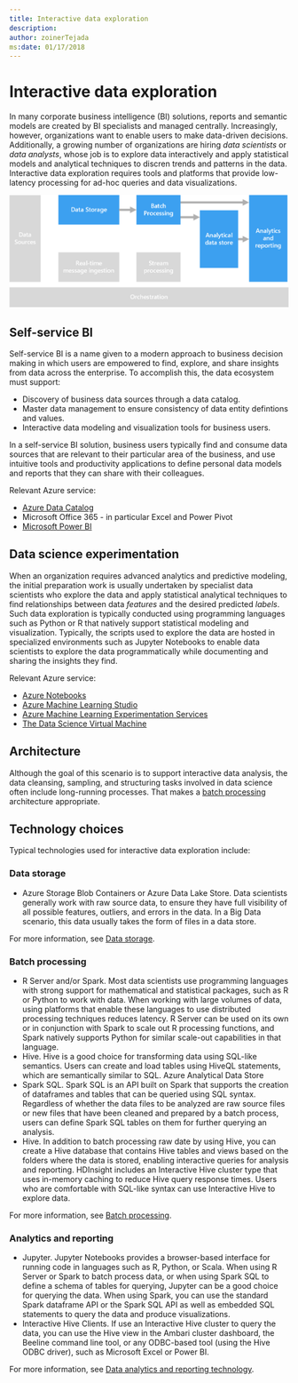 ```yaml
---
title: Interactive data exploration
description: 
author: zoinerTejada
ms:date: 01/17/2018
---
```


# Interactive data exploration

In many corporate business intelligence (BI) solutions, reports and semantic models are created by BI specialists and managed centrally. Increasingly, however, organizations want to enable users to make data-driven decisions. Additionally, a growing number of organizations are hiring *data scientists* or *data analysts*, whose job is to explore data interactively and apply statistical models and analytical techniques to discren trends and patterns in the data. Interactive data exploration requires tools and platforms that provide low-latency processing for ad-hoc queries and data visualizations.

![](./images/data-exploration.png)

## Self-service BI

Self-service BI is a name given to a modern approach to business decision making in which users are empowered to find, explore, and share insights from data across the enterprise. To accomplish this, the data ecosystem must support:
* Discovery of business data sources through a data catalog.
* Master data management to ensure consistency of data entity defintions and values.
* Interactive data modeling and visualization tools for business users.

In a self-service BI solution, business users typically find and consume data sources that are relevant to their particular area of the business, and use intuitive tools and productivity applications to define personal data models and reports that they can share with their colleagues.

Relevant Azure service:
- [Azure Data Catalog](/azure/data-catalog/data-catalog-what-is-data-catalog)
- Microsoft Office 365 - in particular Excel and Power Pivot
- [Microsoft Power BI](https://powerbi.microsoft.com/)

## Data science experimentation
When an organization requires advanced analytics and predictive modeling, the initial preparation work is usually undertaken by specialist data scientists who explore the data and apply statistical analytical techniques to find relationships between data *features* and the desired predicted *labels*. Such data exploration is typically conducted using programming languages such as Python or R that natively support statistical modeling and visualization. Typically, the scripts used to explore the data are hosted in specialized environments such as Jupyter Notebooks to enable data scientists to explore the data programmatically while documenting and sharing the insights they find.

Relevant Azure service:  
- [Azure Notebooks](https://notebooks.azure.com/)
- [Azure Machine Learning Studio](/azure/machine-learning/studio/what-is-ml-studio)
- [Azure Machine Learning Experimentation Services](/azure/machine-learning/preview/experimentation-service-configuration)
- [The Data Science Virtual Machine](/azure/machine-learning/data-science-virtual-machine/overview)

## Architecture

Although the goal of this scenario is to support interactive data analysis, the data cleansing, sampling, and structuring tasks involved in data science often include long-running processes. That makes a [batch processing](./batch-processing.md) architecture appropriate.

## Technology choices

Typical technologies used for interactive data exploration include:

### Data storage

- Azure Storage Blob Containers or Azure Data Lake Store. Data scientists generally work with raw source data, to ensure they have full visibility of all possible features, outliers, and errors in the data. In a Big Data scenario, this data usually takes the form of files in a data store.

For more information, see [Data storage](../technology-choices/data-storage.md).

### Batch processing

- R Server and/or Spark. Most data scientists use programming languages with strong support for mathematical and statistical packages, such as R or Python to work with data. When working with large volumes of data, using platforms that enable these languages to use distributed processing techniques reduces latency. R Server can be used on its own or in conjunction with Spark to scale out R processing functions, and Spark natively supports Python for similar scale-out capabilities in that language.
- Hive. Hive is a good choice for transforming data using SQL-like semantics. Users can create and load tables using HiveQL statements, which are semantically similar to SQL. Azure 
Analytical Data Store
- Spark SQL. Spark SQL is an API built on Spark that supports the creation of dataframes and tables that can be queried using SQL syntax. Regardless of whether the data files to be analyzed are raw source files or new files that have been cleaned and prepared by a batch process, users can define Spark SQL tables on them for further querying an analysis. 
- Hive. In addition to batch processing raw date by using Hive, you can create a Hive database that contains Hive tables and views based on the folders where the data is stored, enabling interactive queries for analysis and reporting. HDInsight includes an Interactive Hive cluster type that uses in-memory caching to reduce Hive query response times. Users who are comfortable with SQL-like syntax can use Interactive Hive to explore data.

For more information, see [Batch processing](../technology-choices/batch-processing.md).

### Analytics and reporting

- Jupyter. Jupyter Notebooks provides a browser-based interface for running code in languages such as R, Python, or Scala. When using R Server or Spark to batch process data, or when using Spark SQL to define a schema of tables for querying, Jupyter can be a good choice for querying the data. When using Spark, you can use the standard Spark dataframe API or the Spark SQL API as well as embedded SQL statements to query the data and produce visualizations.
- Interactive Hive Clients. If use an Interactive Hive cluster to query the data, you can use the Hive view in the Ambari cluster dashboard, the Beeline command line tool, or any ODBC-based tool (using the Hive ODBC driver), such as Microsoft Excel or Power BI.

For more information, see [Data analytics and reporting technology](../technology-choices/analysis-visualizations-reporting.md).